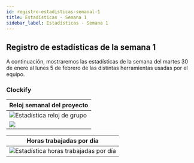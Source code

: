 ```yaml
---
id: registro-estadisticas-semanal-1
title: Estadísticas - Semana 1
sidebar_label: Estadísticas - Semana 1
---
```


## Registro de estadísticas de la semana 1

A continuación, mostraremos las estadísticas de la semana del martes 30 de enero al lunes 5 de febrero de las distintas herramientas usadas por el equipo.

### Clockify

| Reloj semanal del proyecto                                                        |
| --------------------------------------------------------------------------------- |
| ![Estadística reloj de grupo](/img/stats/06-02-2024/06-02-2024_relojProyecto.png) |
|![](/img/stats/06-02-2024/06-02-2024_relojProyecto2.png)                             |



| Horas trabajadas por día                                                                   |
| ------------------------------------------------------------------------------------------ |
| ![Estadística horas trabajadas por día](/img/stats/06-02-2024/06-02-2024_horasPorDias.png) |
